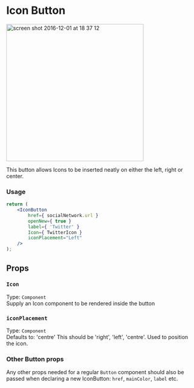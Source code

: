 # Icon Button

<img width="363" alt="screen shot 2016-12-01 at 18 37 12" src="https://cloud.githubusercontent.com/assets/4335450/20785642/5a2f8146-b7f5-11e6-95d4-a5120cfd5979.png">

This button allows Icons to be inserted neatly on either the left, right or center.

### Usage
```jsx
return (
	<IconButton
		href={ socialNetwork.url }
		openNew={ true }
		label={ 'Twitter' }
		Icon={ TwitterIcon }
		iconPlacement="Left"
	/>
);
```

## Props

### `Icon`

Type: `Component`  
Supply an Icon component to be rendered inside the button

### `iconPlacement`

Type: `Component`  
Defaults to: 'centre'
This should be 'right', 'left', 'centre'. Used to position the icon.

### Other Button props
Any other props needed for a regular `Button` component should also be passed when declaring
a new IconButton: `href`, `mainColor`, `label` etc.
